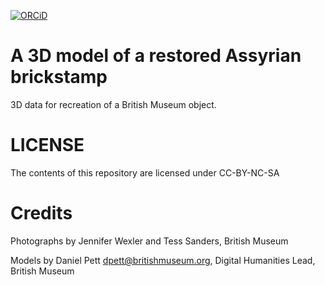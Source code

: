  [![ORCiD](https://img.shields.io/badge/ORCiD-0000--0002--0246--2335-green.svg)](http://orcid.org/0000-0002-0246-2335)

# A 3D model of a restored Assyrian brickstamp

3D data for recreation of a British Museum object.

# LICENSE
The contents of this repository are licensed under CC-BY-NC-SA

# Credits
Photographs by Jennifer Wexler and Tess Sanders, British Museum

Models by Daniel Pett <dpett@britishmuseum.org>, Digital Humanities Lead, British Museum
